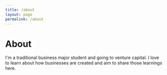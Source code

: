 ```yaml
---
title: /about
layout: page
permalink: /about
---
```



# About

I'm a traditional business major student and going to venture capital. I love to learn about how businesses are created and aim to share those learnings here.
